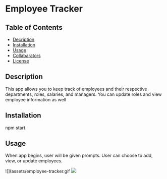 # Employee Tracker


## Table of Contents

* [Decription](#description)
* [Installation](#installation)
* [Usage](#usage)
* [Collabarators](#collabarators)
* [License](#licenses)

## Description
This app allows you to keep track of employees and their respective departments, roles, salaries, and managers.  You can update roles and view employee information as well

## Installation
npm start

## Usage
When app begins, user will be given prompts.  User can choose to add, view, or update employees.

![](assets/employee-tracker.gif
![](assets/epmtrackscreenshot.pmg)

